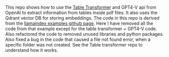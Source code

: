 This repo shows how to use the [Table Transformer](https://github.com/microsoft/table-transformer) and GPT4-V api from OpenAI to extract information from tables inside pdf files. It also uses the Qdrant vector DB for storing embeddings. 
The code in this repo  is derived from the [llamaindex examples github page](https://github.com/run-llama/llama_index/blob/main/docs/examples/multi_modal/multi_modal_pdf_tables.ipynb). Here I have removed all the code from that example except for the table transformer + GPT4-V code. Also refactored the code to removed unused libraries and python packages. Also fixed a bug in the code that caused a file not found error, when a specific folder was not created. See the Table transformer repo to understand how it works.
